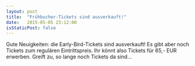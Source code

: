 ```yaml
---
layout: post
title:  "Frühbucher-Tickets sind ausverkauft!"
date:   2015-05-05 23:12:00
isStaticPost: false
---
```


Gute Neuigkeiten: die Early-Bird-Tickets sind ausverkauft! Es gibt aber noch Tickets zum regulären Eintrittspreis. Ihr könnt also Tickets für 65,- EUR erwerben. Greift zu, so lange noch Tickets da sind...